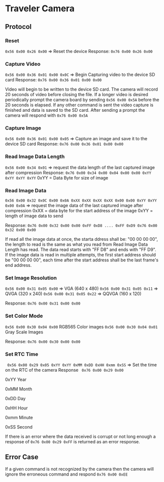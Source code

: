 # Traveler Camera

## Protocol

### Reset
` 0x56 0x00 0x26 0x00 ` => Reset the device 
Response: ` 0x76 0x00 0x26 0x00 `

### Capture Video
` 0x56 0x00 0x36 0x01 0x00 0x0C ` => Begin Capturing video to the device SD card
Response: ` 0x76 0x00 0x36 0x01 0x00 0x00 `

Video will begin to be written to the device SD card. The camera will record 20 seconds of video before closing the
file. If a longer video is desired periodically prompt the camera board by sending ` 0x56 0x00 0x5A ` before the 20
seconds is elapsed. If any other command is sent the video capture is finished and data is saved to the SD card.
After sending a prompt the camera will respond with ` 0x76 0x00 0x5A `

### Capture Image
` 0x56 0x00 0x36 0x01 0x00 0x05 ` => Capture an image and save it to the device SD card
Response: ` 0x76 0x00 0x36 0x01 0x00 0x00 `

### Read Image Data Length
` 0x56 0x00 0x34 0x01 ` => request the data length of the last captured image after compression
Response: ` 0x76 0x00 0x34 0x00 0x04 0x00 0x00 0xYY 0xYY 0xYY 0xYY `
                                               0xYY = Data Byte for size of image

### Read Image Data
` 0x56 0x00 0x32 0x0C 0x00 0x0A 0xXX 0xXX 0xXX 0xXX 0x00 0x00 0xYY 0xYY 0x00 0x0A ` => request the image data of
    the last captured image after compression
0xXX = data byte for the start address of the image
0xYY = length of image data to send

Response: ` 0x76 0x00 0x32 0x00 0x00 0xFF 0xD8 .... 0xFF 0xD9 0x76 0x00 0x32 0x00 0x00 `

If read all the image data at once, the starta ddress shall be: "00 00 00 00", the length to read is the same as 
what you read from Read Image Data Length has read. The data read starts with "FF D8" and ends with "FF D9". If the 
image data is read in multiple attempts, the first start address should be "00 00 00 00", each time after the start
address shall be the last frame's end address.

### Set Image Resolution
` 0x56 0x00 0x31 0x05 0x00 ` => VGA   (640 x 480)
` 0x56 0x00 0x31 0x05 0x11 ` => QVGA  (320 x 240)
` 0x56 0x00 0x31 0x05 0x22 ` => QQVGA (160 x 120)

Response: ` 0x76 0x00 0x31 0x00 0x00 `

### Set Color Mode
` 0x56 0x00 0x30 0x04 0x00 ` RGB565 Color images
` 0x56 0x00 0x30 0x04 0x01 ` Gray Scale Images

Response: ` 0x76 0x00 0x30 0x00 0x00 `

### Set RTC Time
` 0x56 0x00 0x29 0x05 0xYY 0xYY 0xMM 0xDD 0xHH 0xmm 0xSS` => Set the time on the RTC of the camera
Response ` 0x76 0x00 0x29 0x00`

0xYY Year

0xMM Month

0xDD Day

0xHH Hour

0xmm Minute

0xSS Second

If there is an error where the data received is corrupt or not long enough a response of ` 0x76 0x00 0x29 0xFF ` is
returned as an error response.


## Error Case
If a given command is not recognized by the camera then the camera will ignore the erroneous command and respond
` 0x76 0x00 0xEE `
